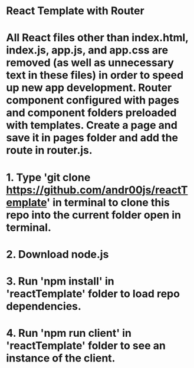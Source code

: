 # React Template with Router 
# All React files other than index.html, index.js, app.js, and app.css are removed (as well as unnecessary text in these files) in order to speed up new app development. Router component configured with pages and component folders preloaded with templates. Create a page and save it in pages folder and add the route in router.js.
# 1. Type 'git clone https://github.com/andr00js/reactTemplate' in terminal to clone this repo into the current folder open in terminal.
# 2. Download node.js
# 3. Run 'npm install' in 'reactTemplate' folder to load repo dependencies.
# 4. Run 'npm run client' in 'reactTemplate' folder to see an instance of the client.